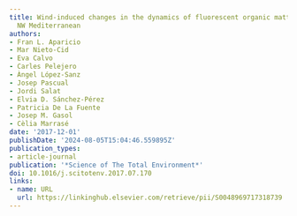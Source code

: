```yaml
---
title: Wind-induced changes in the dynamics of fluorescent organic matter in the coastal
  NW Mediterranean
authors:
- Fran L. Aparicio
- Mar Nieto-Cid
- Eva Calvo
- Carles Pelejero
- Àngel López-Sanz
- Josep Pascual
- Jordi Salat
- Elvia D. Sánchez-Pérez
- Patricia De La Fuente
- Josep M. Gasol
- Cèlia Marrasé
date: '2017-12-01'
publishDate: '2024-08-05T15:04:46.559895Z'
publication_types:
- article-journal
publication: '*Science of The Total Environment*'
doi: 10.1016/j.scitotenv.2017.07.170
links:
- name: URL
  url: https://linkinghub.elsevier.com/retrieve/pii/S0048969717318739
---
```

